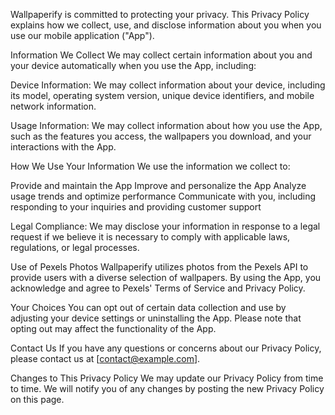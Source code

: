 Wallpaperify is committed to protecting your privacy. This Privacy Policy explains how we collect, use, and disclose information about you when you use our mobile application ("App").

Information We Collect
We may collect certain information about you and your device automatically when you use the App, including:

Device Information: We may collect information about your device, including its model, operating system version, unique device identifiers, and mobile network information.

Usage Information: We may collect information about how you use the App, such as the features you access, the wallpapers you download, and your interactions with the App.

How We Use Your Information
We use the information we collect to:

Provide and maintain the App
Improve and personalize the App
Analyze usage trends and optimize performance
Communicate with you, including responding to your inquiries and providing customer support

Legal Compliance: We may disclose your information in response to a legal request if we believe it is necessary to comply with applicable laws, regulations, or legal processes.

Use of Pexels Photos
Wallpaperify utilizes photos from the Pexels API to provide users with a diverse selection of wallpapers. By using the App, you acknowledge and agree to Pexels' Terms of Service and Privacy Policy.

Your Choices
You can opt out of certain data collection and use by adjusting your device settings or uninstalling the App. Please note that opting out may affect the functionality of the App.

Contact Us
If you have any questions or concerns about our Privacy Policy, please contact us at [contact@example.com].

Changes to This Privacy Policy
We may update our Privacy Policy from time to time. We will notify you of any changes by posting the new Privacy Policy on this page.
